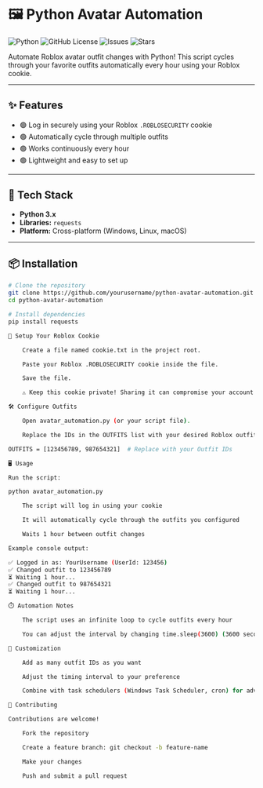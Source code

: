 # 🖼️ Python Avatar Automation

![Python](https://img.shields.io/badge/Python-3.10-blue?logo=python&logoColor=white) 
![GitHub License](https://img.shields.io/github/license/yourusername/python-avatar-automation) 
![Issues](https://img.shields.io/github/issues/yourusername/python-avatar-automation) 
![Stars](https://img.shields.io/github/stars/yourusername/python-avatar-automation?style=social)

Automate Roblox avatar outfit changes with Python! This script cycles through your favorite outfits automatically every hour using your Roblox cookie.

---

## ✨ Features

- 🟢 Log in securely using your Roblox `.ROBLOSECURITY` cookie  
- 🟢 Automatically cycle through multiple outfits  
- 🟢 Works continuously every hour  
- 🟢 Lightweight and easy to set up  

---

## 🚀 Tech Stack

- **Python 3.x**  
- **Libraries:** `requests`  
- **Platform:** Cross-platform (Windows, Linux, macOS)  

---

## 📦 Installation

```bash
# Clone the repository
git clone https://github.com/yourusername/python-avatar-automation.git
cd python-avatar-automation

# Install dependencies
pip install requests

🔑 Setup Your Roblox Cookie

    Create a file named cookie.txt in the project root.

    Paste your Roblox .ROBLOSECURITY cookie inside the file.

    Save the file.

    ⚠️ Keep this cookie private! Sharing it can compromise your account.

🛠️ Configure Outfits

    Open avatar_automation.py (or your script file).

    Replace the IDs in the OUTFITS list with your desired Roblox outfit IDs:

OUTFITS = [123456789, 987654321]  # Replace with your Outfit IDs

🖥️ Usage

Run the script:

python avatar_automation.py

    The script will log in using your cookie

    It will automatically cycle through the outfits you configured

    Waits 1 hour between outfit changes

Example console output:

✅ Logged in as: YourUsername (UserId: 123456)
✅ Changed outfit to 123456789
⏳ Waiting 1 hour...
✅ Changed outfit to 987654321
⏳ Waiting 1 hour...

⏱️ Automation Notes

    The script uses an infinite loop to cycle outfits every hour

    You can adjust the interval by changing time.sleep(3600) (3600 seconds = 1 hour)

🎨 Customization

    Add as many outfit IDs as you want

    Adjust the timing interval to your preference

    Combine with task schedulers (Windows Task Scheduler, cron) for advanced automation

🤝 Contributing

Contributions are welcome!

    Fork the repository

    Create a feature branch: git checkout -b feature-name

    Make your changes

    Push and submit a pull request
